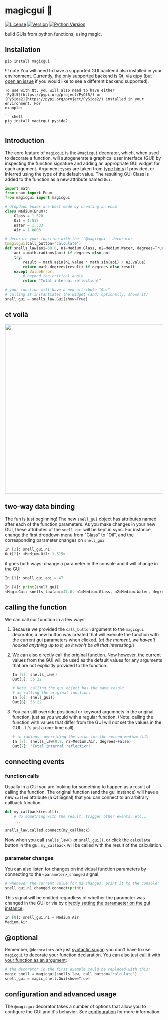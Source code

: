 # magicgui 🧙

[![License](https://img.shields.io/pypi/l/magicgui.svg)](LICENSE)
[![Version](https://img.shields.io/pypi/v/magicgui.svg)](https://pypi.python.org/pypi/magicgui)
[![Python Version](https://img.shields.io/pypi/pyversions/magicgui.svg)](https://python.org)

build GUIs from python functions, using magic.

## Installation

```shell
pip install magicgui
```

!!! note
    You will need to have a supported GUI backend also installed in your environment.
    Currently, the only supported backend is [Qt](https://www.qt.io/), via
    [qtpy](https://github.com/spyder-ide/qtpy) (but [open an
    issue](https://github.com/napari/magicgui/issues) if you would like to see a
    different backend supported).

    To use with Qt, you will also need to have either
    [PyQt5](https://pypi.org/project/PyQt5/) or
    [PySide2](https://pypi.org/project/PySide2/) installed in your environment. For
    example:

    ```shell
    pip install magicgui pyside2
    ```

## Introduction

The core feature of `magicgui` is the `@magicgui` decorator, which, when used to
decorate a function, will autogenerate a graphical user interface (GUI) by inspecting
the function signature and adding an appropriate GUI widget for each argument.  Argument
`types` are taken from [type hints](https://docs.python.org/3/library/typing.html) if
provided, or inferred using the type of the  default value.  The resulting GUI Class
is added to the function as a new attribute named `Gui`.

```python
import math
from enum import Enum
from magicgui import magicgui

# dropdown boxes are best made by creating an enum
class Medium(Enum):
    Glass = 1.520
    Oil = 1.515
    Water = 1.333
    Air = 1.0003

# decorate your function with the ``@magicgui`` decorator
@magicgui(call_button="calculate")
def snells_law(aoi=30.0, n1=Medium.Glass, n2=Medium.Water, degrees=True):
    aoi = math.radians(aoi) if degrees else aoi
    try:
        result = math.asin(n1.value * math.sin(aoi) / n2.value)
        return math.degrees(result) if degrees else result
    except ValueError:
        # beyond the critical angle
        return "Total internal reflection!"

# your function will have a new attribute "Gui"
# calling it instantiates the widget (and, optionally, shows it)
snell_gui = snells_law.Gui(show=True)
```

## et voilà

[<img src="images/snells.png" width="542"/>](images/snells.png)

## two-way data binding

The fun is just beginning!  The new `snell_gui` object has attributes named after each of
the function parameters.  As you make changes in your new GUI, these attributes of the
`snell_gui` will be kept in sync.  For instance, change the first dropdown menu from
"Glass" to "Oil", and the corresponding parameter changes on `snell_gui`:

```python
In [2]: snell_gui.n1
Out[2]: <Medium.Oil: 1.515>
```

it goes both ways: change a parameter in the console and it will change in the GUI:

```python
In [3]: snell_gui.aoi = 47

In [4]: print(snell_gui)
<MagicGui: snells_law(aoi=47.0, n1=Medium.Glass, n2=Medium.Water, degrees=True)>
```

## calling the function

We can call our function in a few ways:

1. Because we provided the `call_button` argument to the `magicgui` decorator, a new
   button was created that will execute the function with the current gui parameters
   when clicked.  (*at the moment, we haven't hooked anything up to it, so it won't*
   *be all that interesting!*)

2. We can also directly call the original function. Now however, the current values from
   the GUI will be used as the default values for any arguments that are not explicitly
   provided to the function:

    ```python
    In [5]: snells_law()
    Out[5]: 56.22

    # Note: calling the gui object has the same result
    # as calling the original function:
    In [6]: snell_gui()
    Out[6]: 56.22
    ```

3. You can still override positional or keyword argumnets in the original function, just
   as you would with a regular function.  (Note: calling the function with values that
   differ from the GUI will *not* set the values in the GUI... It's just a one-time
   call).

    ```python
    # in radians, overriding the value for the second medium (n2)
    In [7]: snells_law(0.8, n2=Medium.Air, degrees=False)
    Out[7]: 'Total internal reflection!'
    ```

## connecting events

### function calls

Usually in a GUI you are looking for something to happen as a result of calling the
function.  The original function (and the gui instance) will have a new `called`
attribute (a Qt Signal) that you can connect to an arbitrary callback function:

```python
def my_callback(result):
    # do something with the result, trigger other events, etc...
    ...

snells_law.called.connect(my_callback)
```

Now when you call `snells_law()` or `snell_gui()`, or click the `calculate` button
in the gui, `my_callback` will be called with the result of the calculation.

### parameter changes

You can also listen for changes on individual function parameters by connecting to the
`<parameter>_changed` signal:

```python
# whenever the current value for n1 changes, print it to the console:
snell_gui.n1_changed.connect(print)
```

This signal will be emitted regardless of whether the parameter was changed in the GUI or
via by [directly setting the paramaeter on the gui instance](#two-way-data-binding).

```python
In [8]: snell_gui.n1 = Medium.Air
Medium.Air
```


## @optional

Remember, `@decorators` are just [syntactic
sugar](https://en.wikipedia.org/wiki/Syntactic_sugar): you don't have to use `magicgui`
to decorate your function declaration. You can also just [call it with your function as
an argument](https://realpython.com/lessons/syntactic-sugar/):

```python
# the decorator in the first example could be replaced with this:
magic_snell = magicgui(snells_law, call_button='calculate')
snell_gui = magic_snell.Gui(show=True)
```

## configuration and advanced usage

The `@magicgui` decorator takes a number of options that allow you to configure the GUI
and it's behavior.  See [configuration](configuration.md) for more information.
